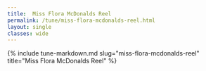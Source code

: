 ```yaml
---
title:  Miss Flora McDonalds Reel
permalink: /tune/miss-flora-mcdonalds-reel.html
layout: single
classes: wide
---
```

{% include tune-markdown.md slug="miss-flora-mcdonalds-reel" title="Miss Flora McDonalds Reel" %}
